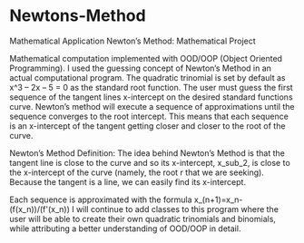 # Newtons-Method
Mathematical Application
Newton’s Method:
Mathematical Project

Mathematical computation implemented with OOD/OOP (Object Oriented Programming).
I used the guessing concept of Newton’s Method in an actual computational program.
The quadratic trinomial is set by default as x^3 – 2x – 5 = 0 as the standard root function. The user must guess the first sequence of the tangent lines x-intercept on the desired standard functions curve. Newton’s method will execute a sequence of approximations until the sequence converges to the root intercept. This means that each sequence is an x-intercept of the tangent getting closer and closer to the root of the curve. 

Newton’s Method Definition: The idea behind Newton’s Method is that the tangent line is close to the curve and so its x-intercept, x_sub_2, is close to the x-intercept of the curve (namely, the root r that we are seeking). Because the tangent is a line, we can easily find its x-intercept.

Each sequence is approximated with the formula x_(n+1)=x_n-(f(x_n))/(f'(x_n))
I will continue to add classes to this program where the user will be able to create their own quadratic trinomials and binomials, while attributing a better understanding of OOD/OOP in detail.
 
